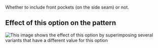Whether to include front pockets (on the side seam) or not.

## Effect of this option on the pattern

![This image shows the effect of this option by superimposing several variants that have a different value for this option](paco\_frontpockets\_sample.svg "Effect of this option on the pattern")
